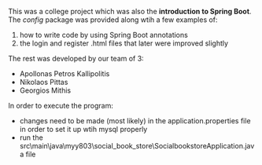 This was a college project which was also the **introduction to Spring Boot**.  
The _config_ package was provided along wtih a few examples of:  
  1) how to write code by using Spring Boot annotations  
  2) the login and register .html files that later were improved slightly  
  
The rest was developed by our team of 3:  
* Apollonas Petros Kallipolitis  
* Nikolaos Pittas  
* Georgios Mithis  
  
In order to execute the program:  
* changes need to be made (most likely) in the application.properties file in order to set it up wtih mysql properly  
* run the src\main\java\myy803\social_book_store\SocialbookstoreApplication.java file  
